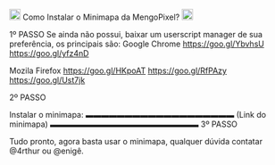 <img src="https://cdn.discordapp.com/emojis/760558075672526868.png?v=1" width="20px"/> Como Instalar o Minimapa da MengoPixel? <img src="https://cdn.discordapp.com/emojis/760558075672526868.png?v=1" width="20px"/>

1º PASSO
Se ainda não possui, baixar um userscript manager de sua preferência, os principais são:
Google Chrome 
https://goo.gl/YbvhsU
https://goo.gl/yfz4nD

Mozila Firefox
https://goo.gl/HKpoAT
https://goo.gl/RfPAzy
https://goo.gl/Ust7jk

2º PASSO

Instalar o minimapa:
▬▬▬▬▬▬▬▬▬▬▬▬▬▬▬▬▬▬▬
(Link do minimapa)
▬▬▬▬▬▬▬▬▬▬▬▬▬▬▬▬▬▬▬
3º PASSO

Tudo pronto, agora basta usar o minimapa, qualquer dúvida contatar @4rthur ou @enigê.